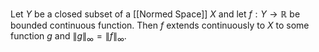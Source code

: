 Let $Y$ be a closed subset of a [[Normed Space]] $X$ 
and let $f:Y\to \mathbb{R}$ be bounded continuous function. 
Then $f$ extends continuously to $X$ to some function $g$ and $\lVert g \rVert_{\infty}=\lVert f \rVert_{\infty}$.

